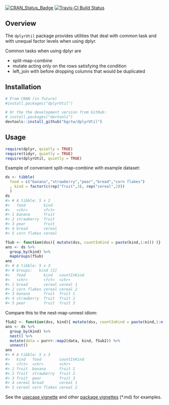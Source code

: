 
<!-- 
README.md is generated from README.Rmd. Please edit that file
rmarkdown::render(
  "README.Rmd", output_format = rmarkdown::github_document(html_preview = FALSE)) 
-->
[![CRAN\_Status\_Badge](http://www.r-pkg.org/badges/version/dplyrUtil)](http://cran.r-project.org/package=dplyrUtil) [![Travis-CI Build Status](https://travis-ci.org/bgctw/dplyrUtil.svg?branch=master)](https://travis-ci.org/bgctw/dplyrUtil)

Overview
--------

The `dplyrUtil` package provides utilities that deal with common task and with unequal factor levels when using dplyr.

Common tasks when using dplyr are

-   split-map-combine
-   mutate acting only on the rows satisfying the condition
-   left\_join with before dropping columns that would be duplicated

Installation
------------

``` r
# From CRAN (in future)
#install.packages("dplyrUtil")

# Or the the development version from GitHub:
# install.packages("devtools")
devtools::install_github("bgctw/dplyrUtil")
```

Usage
-----

``` r
require(dplyr, quietly = TRUE)
require(tidyr, quietly = TRUE)
require(dplyrUtil, quietly = TRUE)
```

Example of convenient split-map-combine with example dataset:

``` r
ds <- tibble(
  food = c("banana","strawberry","pear","bread","corn flakes")
  , kind = factor(c(rep("fruit",3), rep("cereal",2)))
  )
ds
#> # A tibble: 5 x 2
#>   food        kind  
#>   <chr>       <fct> 
#> 1 banana      fruit 
#> 2 strawberry  fruit 
#> 3 pear        fruit 
#> 4 bread       cereal
#> 5 corn flakes cereal
```

``` r
fSub <- function(dss){ mutate(dss, countInKind = paste(kind,1:n()) )}
ans <- ds %>% 
  group_by(kind) %>% 
  mapGroups(fSub)
ans
#> # A tibble: 5 x 3
#> # Groups:   kind [2]
#>   food        kind   countInKind
#>   <chr>       <fct>  <chr>      
#> 1 bread       cereal cereal 1   
#> 2 corn flakes cereal cereal 2   
#> 3 banana      fruit  fruit 1    
#> 4 strawberry  fruit  fruit 2    
#> 5 pear        fruit  fruit 3
```

Compare this to the nest-map-unnest idiom:

``` r
fSub2 <- function(dss, kind){ mutate(dss, countInKind = paste(kind,1:n()) )}
ans <- ds %>% 
  group_by(kind) %>% 
  nest() %>% 
  mutate(data = purrr::map2(data, kind, fSub2)) %>% 
  unnest()
ans
#> # A tibble: 5 x 3
#>   kind   food        countInKind
#>   <fct>  <chr>       <chr>      
#> 1 fruit  banana      fruit 1    
#> 2 fruit  strawberry  fruit 2    
#> 3 fruit  pear        fruit 3    
#> 4 cereal bread       cereal 1   
#> 5 cereal corn flakes cereal 2
```

See the [usecase vignette](https://github.com/bgctw/dplyrUtil/tree/master/vignette/dplyrUtilUsage.md) and other [package vignettes](https://github.com/bgctw/dplyrUtil/tree/master/vignettes) (\*.md) for examples.
